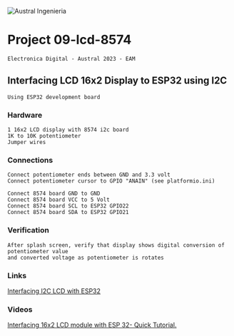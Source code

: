 

![Austral Ingenieria](https://encrypted-tbn0.gstatic.com/images?q=tbn%3AANd9GcQooGo7vQn4t9-6Bt46qZF-UY4_QFpYOeh7kVWzwpr_lbLr5wka)


#   Project 09-lcd-8574

    Electronica Digital - Austral 2023 - EAM
    
##   Interfacing LCD 16x2 Display to ESP32 using I2C

    Using ESP32 development board

### Hardware

    1 16x2 LCD display with 8574 i2c board
    1K to 10K potentiometer
    Jumper wires

###  Connections

    Connect potentiometer ends between GND and 3.3 volt
    Connect potentiometer cursor to GPIO "ANAIN" (see platformio.ini)

    Connect 8574 board GND to GND
    Connect 8574 board VCC to 5 Volt
    Connect 8574 board SCL to ESP32 GPIO22
    Connect 8574 board SDA to ESP32 GPIO21

###  Verification

    After splash screen, verify that display shows digital conversion of potentiometer value
    and converted voltage as potentiometer is rotates

###  Links

 [Interfacing I2C LCD with ESP32](https://www.electronicshub.org/esp32-i2c-lcd/)

### Videos

 [Interfacing 16x2 LCD module with ESP 32- Quick Tutorial.](https://www.youtube.com/watch?v=8zwhOCB9mQE)

